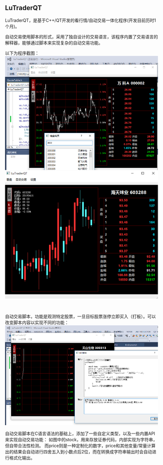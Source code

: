 ## LuTraderQT

LuTraderQT，是基于C++/QT开发的看行情/自动交易一体化程序(开发目前历时1个月)。

自动交易使用脚本的形式，采用了独自设计的交易语言，该程序内置了交易语言的解释器，能够通过脚本来实现复杂的自动交易功能。

以下为程序截图：
![](/1.png) 
![](/2.png)

<br>

自动交易脚本，功能是观测特定股票，一旦目标股票涨停立即买入（打板）。可以改变脚本内容以实现不同的功能：
![](/3.png)


自动交易脚本在C语言语法的基础上，添加了一些自定义类型，以及一些内置API来实现自动交易功能：
如图中的stock，用来存放证券代码，内部实现为字符串，但自带合法性检测。
而price则是一种定制化的数字，price和其他变量/常量计算出的结果会自动进行四舍五入到小数点后2位，而在转换成字符串输出时会自动进行格式化输出。

